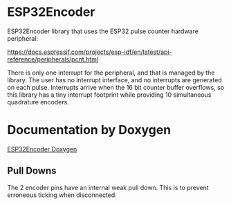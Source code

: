 # ESP32Encoder

ESP32Encoder library that uses the ESP32 pulse counter hardware peripheral:

https://docs.espressif.com/projects/esp-idf/en/latest/api-reference/peripherals/pcnt.html

There is only one interrupt for the peripheral, and that is managed by the library. The user has no interrupt interface, and no interrupts are generated on each pulse. Interrupts arrive when the 16 bit counter buffer overflows, so this library has a tiny interrupt footprint while providing 10 simultaneous quadrature encoders.

# Documentation by Doxygen

[ESP32Encoder Doxygen](https://madhephaestus.github.io/ESP32Encoder/files.html)


## Pull Downs

The 2 encoder pins have an internal weak pull down. This is to prevent erroneous ticking when disconnected. 
